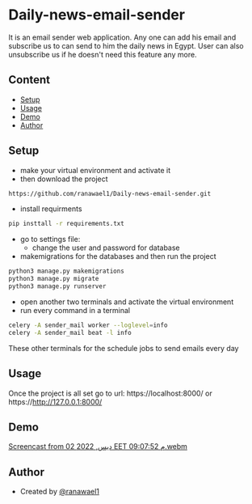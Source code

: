 # Daily-news-email-sender
It is an email sender web application. Any one can add his email and subscribe us to can send to him the daily news in Egypt. User can also unsubscribe us if he doesn't need this feature any more.

## Content
* [Setup](#setup)
* [Usage](#usage)
* [Demo](#demo)
* [Author](#author)

## Setup
- make your virtual environment and activate it
- then download the project
```bash
https://github.com/ranawael1/Daily-news-email-sender.git
```
- install requirments 
```bash
pip insttall -r requirements.txt
```
- go to settings file: 
    - change the user and password for database
- makemigrations for the databases and then run the project
```bash
python3 manage.py makemigrations 
python3 manage.py migrate 
python3 manage.py runserver
```
- open another two terminals and activate the virtual environment
- run every command in a terminal 
```bash
celery -A sender_mail worker --loglevel=info
celery -A sender_mail beat -l info
```
These other terminals for the schedule jobs to send emails every day


## Usage
Once the project is all set go to url: https://localhost:8000/ or https://http://127.0.0.1:8000/



## Demo
[Screencast from 02 ديس, 2022 EET 09:07:52 م.webm](https://user-images.githubusercontent.com/42323978/205367924-85d34669-52e9-4811-9f36-29c29555ffad.webm)


## Author

- Created by 
  [@ranawael1](https://github.com/ranawael1)

